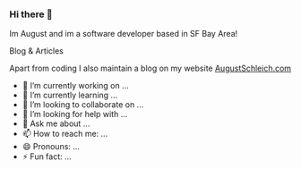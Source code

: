 ### Hi there 👋

Im August and im a software developer based in SF Bay Area! 

Blog & Articles

 Apart from coding I also maintain a blog on my website [AugustSchleich.com](http://atsdev.io/)

- 🔭 I’m currently working on ...
- 🌱 I’m currently learning ...
- 👯 I’m looking to collaborate on ...
- 🤔 I’m looking for help with ...
- 💬 Ask me about ...
- 📫 How to reach me: ...
- 😄 Pronouns: ...
- ⚡ Fun fact: ...

